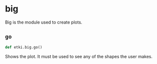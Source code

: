 # big

Big is the module used to create plots.

## `go`
```py
def etki.big.go()
```
Shows the plot. It must be used to see any of the shapes the user makes.
